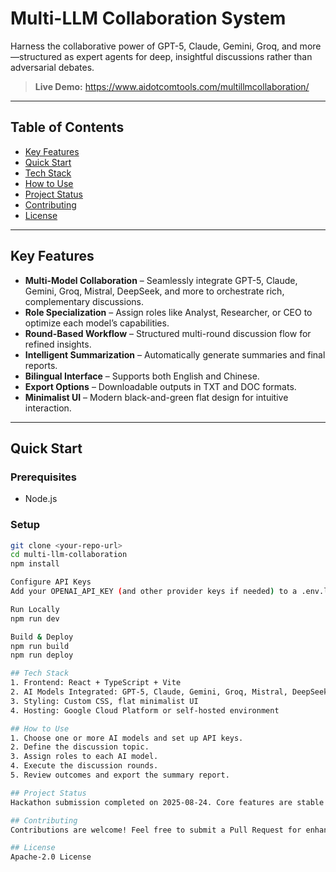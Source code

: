 # Multi-LLM Collaboration System

Harness the collaborative power of GPT-5, Claude, Gemini, Groq, and more—structured as expert agents for deep, insightful discussions rather than adversarial debates.

> **Live Demo:** https://www.aidotcomtools.com/multillmcollaboration/

---

## Table of Contents
- [Key Features](#key-features)
- [Quick Start](#quick-start)
- [Tech Stack](#tech-stack)
- [How to Use](#how-to-use)
- [Project Status](#project-status)
- [Contributing](#contributing)
- [License](#license)

---

## Key Features
- **Multi-Model Collaboration** – Seamlessly integrate GPT-5, Claude, Gemini, Groq, Mistral, DeepSeek, and more to orchestrate rich, complementary discussions.
- **Role Specialization** – Assign roles like Analyst, Researcher, or CEO to optimize each model’s capabilities.
- **Round-Based Workflow** – Structured multi-round discussion flow for refined insights.
- **Intelligent Summarization** – Automatically generate summaries and final reports.
- **Bilingual Interface** – Supports both English and Chinese.
- **Export Options** – Downloadable outputs in TXT and DOC formats.
- **Minimalist UI** – Modern black-and-green flat design for intuitive interaction.

---

## Quick Start

### Prerequisites
- Node.js

### Setup
```bash
git clone <your-repo-url>
cd multi-llm-collaboration
npm install

Configure API Keys
Add your OPENAI_API_KEY (and other provider keys if needed) to a .env.local file. Ensure .env.local is listed in .gitignore for security.

Run Locally
npm run dev

Build & Deploy
npm run build
npm run deploy

## Tech Stack
1. Frontend: React + TypeScript + Vite
2. AI Models Integrated: GPT-5, Claude, Gemini, Groq, Mistral, DeepSeek
3. Styling: Custom CSS, flat minimalist UI
4. Hosting: Google Cloud Platform or self-hosted environment

## How to Use
1. Choose one or more AI models and set up API keys.
2. Define the discussion topic.
3. Assign roles to each AI model.
4. Execute the discussion rounds.
5. Review outcomes and export the summary report.

## Project Status
Hackathon submission completed on 2025-08-24. Core features are stable and fully deployed.

## Contributing
Contributions are welcome! Feel free to submit a Pull Request for enhancements or bug fixes.

## License
Apache-2.0 License
